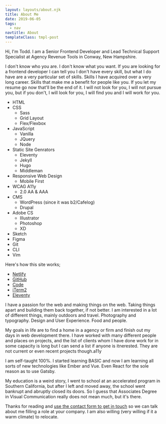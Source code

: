 ```yaml
---
layout: layouts/about.njk
title: About Me
date: 2019-06-05
tags:
  - nav
navtitle: About
templateClass: tmpl-post
---
```


Hi, I'm Todd. I am a Senior Frontend Developer and Lead Technical Support Specialist at Agency Revenue Tools in Conway, New Hampshire.

I don't know who you are. I don't know what you want. If you are looking for a frontend developer I can tell you I don't have every skill, but what I do have are a very particular set of skills. Skills I have acquired over a very long career. Skills that make me a benefit for people like you. If you let my resume go now that'll be the end of it. I will not look for you, I will not pursue you, but if you don't, I will look for you, I will find you and I will work for you.

* HTML
* CSS
  * Sass
  * Grid Layout
  * Flex/Flexbox
* JavaScript
  * Vanilla
  * JQuery
  * Node
* Static Site Genrators
  * Eleventy
  * Jekyll
  * Hugo
  * Middleman
* Responsive Web Design
  * Mobile First
* WCAG A11y
  * 2.0 AA &amp; AAA
* CMS
  * WordPress (since it was b2/Cafelog)
  * Drupal
* Adobe CS
  * Illustrator
  * Photoshop
  * XD
* Sketch
* Figma
* Git
* CLI
* Vim

Here's how this site works;

* [Netlify](https://netlify.com) 
* [GitHub](https://github.com) 
* [Code](https://code.visualstudio.com/)
* [iTerm2](https://iterm2.com/) 
* [Eleventy](https://11ty.io)

I have a passion for the web and making things on the web. Taking things apart and building them back together, if not better. I am interested in a lot of different things, mainly outdoors and travel. Photography and typography. Design and User Experience. Food and people.

My goals in life are to find a home in a agency or firm and finish out my days in web development there. I have worked with many different people and places on projects, and the list of clients whom I have done work for in some capacity is long but I can send a list if anyone is itnerested. They are not current or even recent projects though.a11y

I am self-taught 100%. I started learning BASIC and now I am learning all sorts of new technologies like Ember and Vue. Even React for the sole reason as to use Gatsby. 

My education is a weird story, I went to school at an accelerated program in Southern California, but after I left and moved away, the school went bankrupt and abruptly closed its doors. So I guess that Associates Degree in Visual Communication really does not mean much, but it's there.

Thanks for reading and <a href="{{ '/' | url }}/contact">use the contact form to get in touch</a> so we can talk about me filling a role at your company. I am also willing (very willing if it a warm climate) to relocate.
